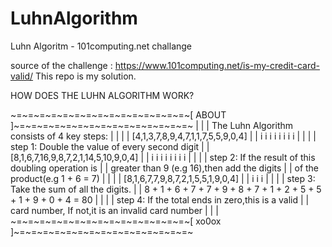 # LuhnAlgorithm
Luhn Algoritm - 101computing.net challange 

source of the challenge : https://www.101computing.net/is-my-credit-card-valid/
This repo is my solution.

HOW DOES THE LUHN ALGORITHM WORK?

~=~=~=~=~=~=~=~=~=~=~=~=~=~=~=~[ ABOUT ]~=~=~=~=~=~=~=~=~=~=~=~=~=~=~=~
|                                                                     |
|            The Luhn Algorithm consists of 4 key steps:              |
|                                                                     |
|                [4,1,3,7,8,9,4,7,1,1,7,5,5,9,0,4]                    |
|                 i   i   i   i   i   i   i   i                       |
|                                                                     |
|            step 1: Double the value of every second digit           |
|                [8,1,6,7,16,9,8,7,2,1,14,5,10,9,0,4]                 |
|                 i   i   i    i   i   i    i    i                    |
|                                                                     |
|           step 2: If the result of this doubling operation is       |
|            greater than 9 (e.g 16),then add the digits              |
|                   of the product(e.g 1 + 6 = 7)                     |
|                                                                     |
|                [8,1,6,7,7,9,8,7,2,1,5,5,1,9,0,4]                    |
|                         i           i   i                           |
|                                                                     |
|            step 3: Take the sum of all the digits.                  |
| 8 + 1 + 6 + 7 + 7 + 9 + 8 + 7 + 1 + 2 + 5 + 5 + 1 + 9 + 0 + 4 = 80  |
|                                                                     |
|            step 4: If the total ends in zero,this is a valid        |
|            card number, If not,it is an invalid card number         |
|                                                                     |
~=~=~=~=~=~=~=~=~=~=~=~=~=~=~=~[ xo0ox ]~=~=~=~=~=~=~=~=~=~=~=~=~=~=~=~
